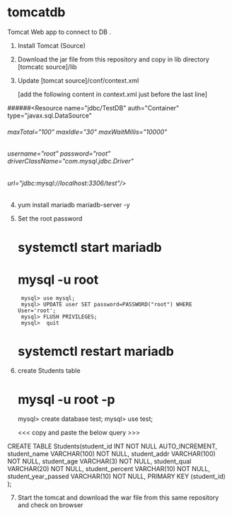# tomcatdb

Tomcat Web app to connect to DB .

1) Install Tomcat (Source)

2) Download the jar file from this repository and copy in lib directory   [tomcatc source]/lib

3) Update [tomcat source]/conf/context.xml 

	[add the following content in context.xml just before the last line]

######<Resource name="jdbc/TestDB" auth="Container" type="javax.sql.DataSource"
######               maxTotal="100" maxIdle="30" maxWaitMillis="10000"
######               username="root" password="root" driverClassName="com.mysql.jdbc.Driver"
######               url="jdbc:mysql://localhost:3306/test"/>

4) yum install mariadb mariadb-server -y

5) Set the root password

	# systemctl start mariadb 
	# mysql -u root

		mysql> use mysql;
		mysql> UPDATE user SET password=PASSWORD("root") WHERE User='root';
		mysql> FLUSH PRIVILEGES;
		mysql>  quit
	# systemctl restart mariadb

6) create Students table

	# mysql -u root -p

	mysql> create database test;
	mysql> use test;

	<<< copy and paste the below query >>>


CREATE TABLE Students(student_id INT NOT NULL AUTO_INCREMENT,
	student_name VARCHAR(100) NOT NULL,
    student_addr VARCHAR(100) NOT NULL,
	student_age VARCHAR(3) NOT NULL,
	student_qual VARCHAR(20) NOT NULL,
	student_percent VARCHAR(10) NOT NULL,
	student_year_passed VARCHAR(10) NOT NULL,
	PRIMARY KEY (student_id)
);



7) Start the tomcat and download the war file from this same repository  and check on browser
